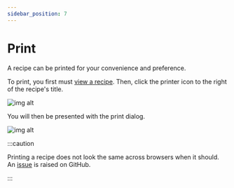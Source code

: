 ```yaml
---
sidebar_position: 7
---
```


# Print

A recipe can be printed for your convenience and preference.

To print, you first must [view a recipe](/docs/features/recipes/view). Then, click the printer icon to the right of the
recipe's title.

![img alt](/img/features/print-icon.png)

You will then be presented with the print dialog.

![img alt](/img/features/print-dialog.png)

:::caution

Printing a recipe does not look the same across browsers when it should.
An [issue](https://github.com/reaper47/recipya/issues/73) is raised on GitHub.

:::